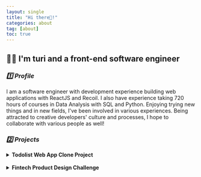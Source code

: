 ```yaml
---
layout: single
title: "Hi there👋!"
categories: about
tag: [about]
toc: true
---
```


## 👩‍💻 I'm turi and a front-end software engineer

### _1️⃣ Profile_

I am a software engineer with development experience building web applications with ReactJS and Recoil. I also have experience taking 720 hours of courses in Data Analysis with SQL and Python. Enjoying trying new things and in new fields, I've been involved in various experiences. Being attracted to creative developers' culture and processes, I hope to collaborate with various people as well!

### _2️⃣ Projects_

<details>
      <summary><b>Todolist Web App Clone Project</b></summary> 
      December 2021 - Present
      - Developed front-end user experience using React JS, Recoil, Material UI, and REST APIs<br>
      - Built app with React and while managing State through Asynchronous Recoil Atom<br>
      - Analyzed the target application's structure to clone<br>

</details>
      
<br>

<details>
      <summary><b>Fintech Product Design Challenge</b></summary>
      <div markdown="2">       
      - test 
      - test
      
<br>
<details>
      <summary><b>2022/07/27</b></summary>
      <div markdown="1">       
      - test 
      - test
      
<br>

### _3️⃣ Additional exprience_

### _4️⃣ Education_

<details>
      <summary><b>2022/07/27</b></summary>
      <div markdown="1">       
      - test 
      - test
      
<br>
